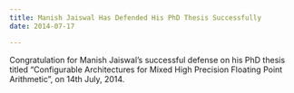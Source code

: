 ```yaml
---
title: Manish Jaiswal Has Defended His PhD Thesis Successfully
date: 2014-07-17

---
```

Congratulation for Manish Jaiswal’s successful defense on his PhD thesis titled “Configurable Architectures for Mixed High Precision Floating Point Arithmetic”, on 14th July, 2014.

<!--more-->

